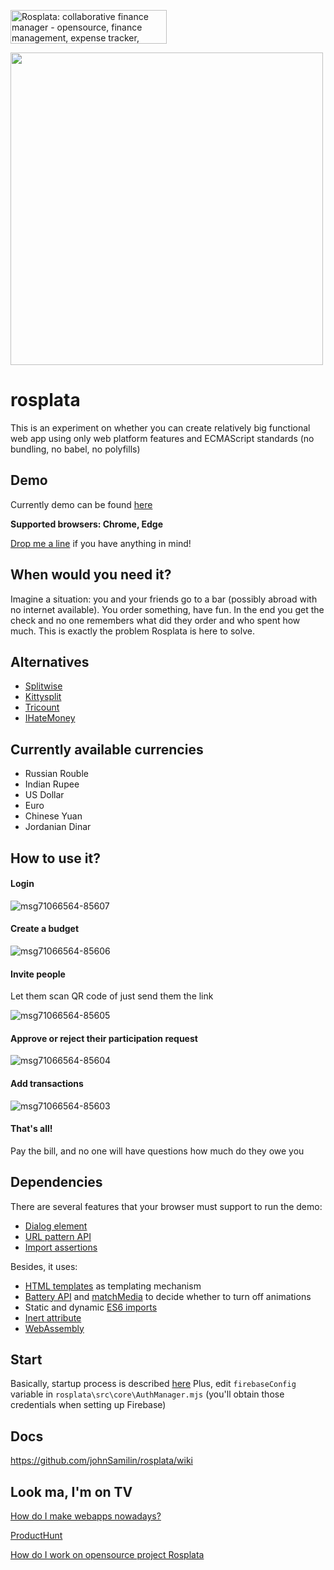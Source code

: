 <a href="https://www.producthunt.com/posts/rosplata-collaborative-finance-manager?utm_source=badge-featured&utm_medium=badge&utm_souce=badge-rosplata&#0045;collaborative&#0045;finance&#0045;manager" target="_blank"><img src="https://api.producthunt.com/widgets/embed-image/v1/featured.svg?post_id=385668&theme=light" alt="Rosplata&#0058;&#0032;collaborative&#0032;finance&#0032;manager - opensource&#0044;&#0032;finance&#0032;management&#0044;&#0032;expense&#0032;tracker&#0044;&#0032;collaborate | Product Hunt" style="width: 250px; height: 54px;" width="250" height="54" /></a>

<a href="https://t.me/rosplata/3" target="_blank">

<img src="https://user-images.githubusercontent.com/5821894/228524760-be244e39-aabe-4b0a-ad17-5b8a9abe9d03.PNG" width="500" />

</a>

# rosplata
This is an experiment on whether you can create relatively big functional web app using only web platform features and ECMAScript standards (no bundling, no babel, no polyfills)

## Demo
Currently demo can be found [here](https://ros-plata.ru/budgets/f3af9c65-1c82-452d-8469-619480e78490)

**Supported browsers: Chrome, Edge**

[Drop me a line](mailto:rosplataapp@mail.ru) if you have anything in mind!

## When would you need it?
Imagine a situation: you and your friends go to a bar (possibly abroad with no internet available). You order something, have fun. In the end you get the check and no one remembers what did they order and who spent how much. This is exactly the problem Rosplata is here to solve.

## Alternatives
* [Splitwise](https://www.splitwise.com/)
* [Kittysplit](https://www.kittysplit.com/)
* [Tricount](https://www.tricount.com/en/organizing-group-expenses-among-friends)
* [IHateMoney](https://github.com/spiral-project/ihatemoney/)

## Currently available currencies
*  Russian Rouble
*  Indian Rupee
*  US Dollar
*  Euro
*  Chinese Yuan
*  Jordanian Dinar

## How to use it?
#### Login
![msg71066564-85607](https://user-images.githubusercontent.com/5821894/222373663-2d3e7708-c233-4f01-b43e-764f698cbe8f.jpg)

#### Create a budget
![msg71066564-85606](https://user-images.githubusercontent.com/5821894/222373689-80378ee3-d180-4256-8858-8b92ccee0d60.jpg)

#### Invite people
Let them scan QR code of just send them the link

![msg71066564-85605](https://user-images.githubusercontent.com/5821894/222373714-27a832d7-eb9c-4ba6-8786-59cdc5c7a9a2.jpg)

#### Approve or reject their participation request
![msg71066564-85604](https://user-images.githubusercontent.com/5821894/222373740-c72b385a-38e7-4ab2-b8cf-3a3ecb1d38f4.jpg)

#### Add transactions
![msg71066564-85603](https://user-images.githubusercontent.com/5821894/222373749-17509375-4fc2-49b3-b840-b87e3146b5b5.jpg)

#### That's all!
Pay the bill, and no one will have questions how much do they owe you

## Dependencies
There are several features that your browser must support to run the demo:
* [Dialog element](https://caniuse.com/dialog)
* [URL pattern API](https://caniuse.com/mdn-api_urlpattern)
* [Import assertions](https://github.com/tc39/proposal-import-assertions)

Besides, it uses:
* [HTML templates](https://caniuse.com/template) as templating mechanism
* [Battery API](https://caniuse.com/battery-status) and [matchMedia](https://caniuse.com/matchmedia) to decide whether to turn off animations
* Static and dynamic [ES6 imports](https://caniuse.com/es6-module-dynamic-import)
* [Inert attribute](https://caniuse.com/mdn-html_global_attributes_inert)
* [WebAssembly](https://caniuse.com/wasm)

## Start
Basically, startup process is described [here](https://github.com/johnSamilin/rosplata-back)
Plus, edit `firebaseConfig` variable in `rosplata\src\core\AuthManager.mjs` (you'll obtain those credentials when setting up Firebase)

## Docs
https://github.com/johnSamilin/rosplata/wiki

## Look ma, I'm on TV
[How do I make webapps nowadays?](https://medium.com/@alex.saltykov/how-do-they-make-web-apps-nowadays-pt-1-c1a36acc7dd8)

[ProductHunt](https://www.producthunt.com/posts/rosplata-collaborative-finance-manager)

[How do I work on opensource project Rosplata](https://www.linkedin.com/posts/asaltykov_github-johnsamilinrosplata-opensource-activity-7046472455246225408-LZ9H)
